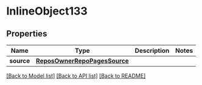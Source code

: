 # InlineObject133

## Properties
Name | Type | Description | Notes
------------ | ------------- | ------------- | -------------
**source** | [**ReposOwnerRepoPagesSource**](ReposOwnerRepoPagesSource.md) |  | 

[[Back to Model list]](../README.md#documentation-for-models) [[Back to API list]](../README.md#documentation-for-api-endpoints) [[Back to README]](../README.md)



